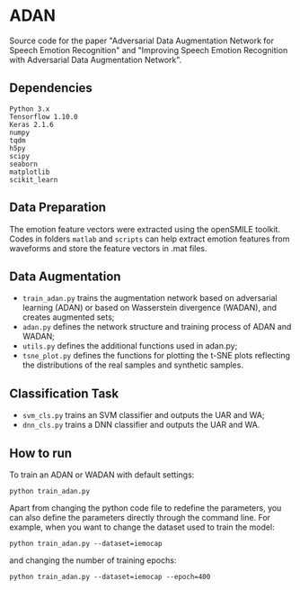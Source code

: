 # ADAN
Source code for the paper "Adversarial Data Augmentation Network for Speech Emotion Recognition" and "Improving Speech Emotion Recognition with Adversarial Data Augmentation Network".

## Dependencies
    Python 3.x
    Tensorflow 1.10.0
    Keras 2.1.6
    numpy
    tqdm
    h5py
    scipy
    seaborn
    matplotlib
    scikit_learn

## Data Preparation
The emotion feature vectors were extracted using the openSMILE toolkit. Codes in folders `matlab` and `scripts` can help extract emotion features from waveforms and store the feature vectors in .mat files.

## Data Augmentation
- `train_adan.py` trains the augmentation network based on adversarial learning (ADAN) or based on Wasserstein divergence (WADAN), and creates augmented sets;
- `adan.py` defines the network structure and training process of ADAN and WADAN;
- `utils.py` defines the additional functions used in adan.py;
- `tsne_plot.py` defines the functions for plotting the t-SNE plots reflecting the distributions of the real samples and synthetic samples. 

## Classification Task
- `svm_cls.py` trains an SVM classifier and outputs the UAR and WA;
- `dnn_cls.py` trains a DNN classifier and outputs the UAR and WA.

## How to run
To train an ADAN or WADAN with default settings:    
    
    python train_adan.py 
    
Apart from changing the python code file to redefine the parameters, you can also define the parameters directly through the command line. For example, when you want to change the dataset used to train the model:   

    python train_adan.py --dataset=iemocap  
    
and changing the number of training epochs:  

    python train_adan.py --dataset=iemocap --epoch=400
